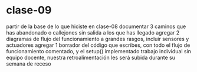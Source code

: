 # clase-09
partir de la base de lo que hiciste en clase-08
documentar 3 caminos que has abandonado o callejones sin salida a los que has llegado
agregar 2 diagramas de flujo del funcionamiento a grandes rasgos, incluir sensores y actuadores
agregar 1 borrador del código que escribes, con todo el flujo de funcionamiento comentado, y el setup() implementado
trabajo individual sin equipo docente, nuestra retroalimentación les será subida durante su semana de receso
